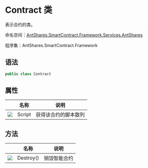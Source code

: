 # Contract 类

表示合约的类。

命名空间：[AntShares.SmartContract.Framework.Services.AntShares](../AntShares.md)

程序集：AntShares.SmartContract.Framework

## 语法

```c#
public class Contract
```

## 属性

|                                          | 名称     | 说明         |
| ---------------------------------------- | ------ | ---------- |
| ![](https://i-msdn.sec.s-msft.com/dynimg/IC74937.jpeg) | Script | 获得该合约的脚本散列 |

## 方法

|                                          | 名称        | 说明     |
| ---------------------------------------- | --------- | ------ |
| ![](https://i-msdn.sec.s-msft.com/dynimg/IC91302.jpeg) | Destroy() | 销毁智能合约 |

